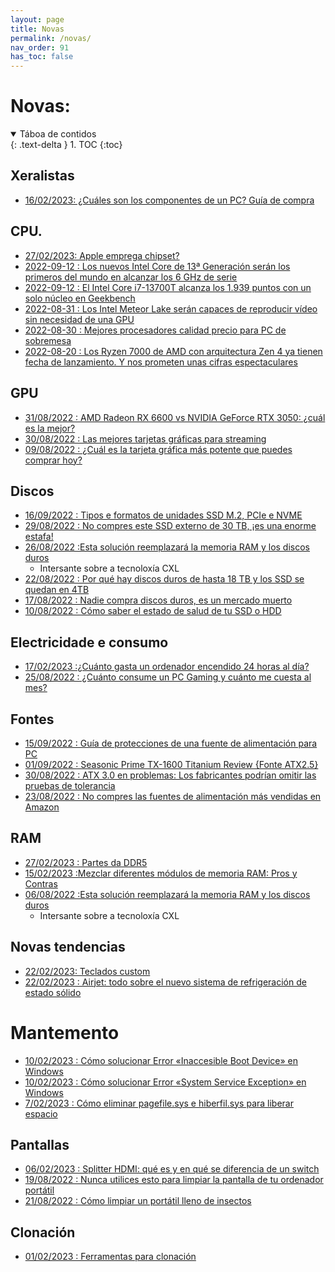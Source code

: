 ```yaml
---
layout: page
title: Novas
permalink: /novas/
nav_order: 91
has_toc: false
---
```


# Novas:

<details open markdown="block">
  <summary>
    Táboa de contidos
  </summary>
  {: .text-delta }
1. TOC
{:toc}
</details>

## Xeralistas
- [16/02/2023: ¿Cuáles son los componentes de un PC? Guía de compra](https://www.guiahardware.es/cuales-son-los-componentes-de-un-pc-guia-de-compra/)
## CPU.
- [27/02/2023: Apple emprega chipset?](https://www.guiahardware.es/por-que-apple-no-usa-chipset/#Y_en_el_caso_de_Apple)
- [2022-09-12 : Los nuevos Intel Core de 13ª Generación serán los primeros del mundo en alcanzar los 6 GHz de serie](https://www.guiahardware.es/nuevos-raptor-lake-13a-gen-a-6-ghz/)
- [2022-09-12 : El Intel Core i7-13700T alcanza los 1.939 puntos con un solo núcleo en Geekbench](https://www.geeknetic.es/Noticia/26318/El-Intel-Core-i7-13700T-alcanza-los-1939-puntos-con-un-solo-nucleo-en-Geekbench.html)
- [2022-08-31 : Los Intel Meteor Lake serán capaces de reproducir vídeo sin necesidad de una GPU](https://www.geeknetic.es/Noticia/26207/Los-Intel-Meteor-Lake-seran-capaces-de-reproducir-video-sin-necesidad-de-una-GPU.html)
- [2022-08-30 : Mejores procesadores calidad precio para PC de sobremesa](https://www.guiahardware.es/procesadores-calidad-precio/)
- [2022-08-20 : Los Ryzen 7000 de AMD con arquitectura Zen 4 ya tienen fecha de lanzamiento. Y nos prometen unas cifras espectaculares](https://www.xataka.com/componentes/ryzen-7000-amd-arquitectura-zen-4-tienen-fecha-lanzamiento-nos-prometen-unas-cifras-espectaculares)
 
## GPU
- [31/08/2022 : AMD Radeon RX 6600 vs NVIDIA GeForce RTX 3050: ¿cuál es la mejor?](https://www.guiahardware.es/radeon-rx-6600-vs-geforce-rtx-3050/) 
- [30/08/2022 : Las mejores tarjetas gráficas para streaming ](https://www.guiahardware.es/mejores-tarjetas-graficas-streaming/)
- [09/08/2022 : ¿Cuál es la tarjeta gráfica más potente que puedes comprar hoy?](https://hardzone.es/noticias/tarjetas-graficas/cual-es-la-tarjeta-grafica-mas-potente-que-puedes-comprar-hoy/)

## Discos
- [16/09/2022 : Tipos e formatos de unidades SSD M.2, PCIe e NVME](https://www.guiahardware.es/tipos-formatos-unidades-ssd/)
- [29/08/2022 : No compres este SSD externo de 30 TB, ¡es una enorme estafa!](https://hardzone.es/noticias/perifericos/estafa-falso-ssd-30-tb/)
- [26/08/2022 :Esta solución reemplazará la memoria RAM y los discos duros](https://hardzone.es/noticias/componentes/cxl-ssd-posibilidades/)
  - Intersante sobre a tecnoloxía CXL 
- [22/08/2022 : Por qué hay discos duros de hasta 18 TB y los SSD se quedan en 4TB](https://hardzone.es/noticias/componentes/discos-duros-hdd-mayor-capacidad-ssd/)
- [17/08/2022 : Nadie compra discos duros, es un mercado muerto](https://hardzone.es/noticias/componentes/caida-ventas-discos-duros-hdd/)
- [10/08/2022 : Cómo saber el estado de salud de tu SSD o HDD](https://www.guiahardware.es/saber-estado-ssd-hdd/)

## Electricidade e consumo
- [17/02/2023 :¿Cuánto gasta un ordenador encendido 24 horas al día?](https://www.guiahardware.es/cuanto-gasta-un-ordenador-encendido-24-horas-al-dia/)
- [25/08/2022 : ¿Cuánto consume un PC Gaming y cuánto me cuesta al mes?](https://www.guiahardware.es/cuanto-consume-mi-pc/)

## Fontes
- [15/09/2022 : Guía de protecciones de una fuente de alimentación para PC](https://www.guiahardware.es/protecciones-fuente-alimentacion-pc/)
- [01/09/2022 : Seasonic Prime TX-1600 Titanium Review {Fonte ATX2.5}  ](https://www.geeknetic.es/Review/2408/Seasonic-Prime-TX-1600-Titanium-Review.html)
- [30/08/2022 : ATX 3.0 en problemas: Los fabricantes podrían omitir las pruebas de tolerancia](https://www.profesionalreview.com/2022/08/30/atx-3-0-no-contar-conector-12-4-pines/)
- [23/08/2022 : No compres las fuentes de alimentación más vendidas en Amazon](https://hardzone.es/noticias/componentes/fuente-alimentacion-vendidas-amazon/)


## RAM 
- [27/02/2023 : Partes da DDR5](https://www.guiahardware.es/partes-de-una-ddr5/)
- [15/02/2023 :Mezclar diferentes módulos de memoria RAM: Pros y Contras](https://www.guiahardware.es/mezclar-diferentes-modulos-memoria-ram-pros-y-contras/)
- [06/08/2022 :Esta solución reemplazará la memoria RAM y los discos duros](https://hardzone.es/noticias/componentes/cxl-ssd-posibilidades/)
  - Intersante sobre a tecnoloxía CXL 



## Novas tendencias
 - [22/02/2023: Teclados custom](https://www.guiahardware.es/teclados-custom-como-montar-un-teclado-personalizado/)
 - [22/02/2023 : Airjet: todo sobre el nuevo sistema de refrigeración de estado sólido](https://www.guiahardware.es/airjet-todo-sobre-el-nuevo-sistema-de-refrigeracion-de-estado-solido/)
# Mantemento
- [10/02/2023 : Cómo solucionar Error «Inaccesible Boot Device» en Windows](https://www.guiahardware.es/como-solucionar-error-inaccesible-boot-device-en-windows/)
- [10/02/2023 : Cómo solucionar Error «System Service Exception» en Windows](https://www.guiahardware.es/como-solucionar-error-system-service-exception-en-windows/)
- [7/02/2023 : Cómo eliminar pagefile.sys e hiberfil.sys para liberar espacio](https://www.guiahardware.es/eliminar-pagefile-sys-hiberfil-sys/)
## Pantallas
- [ 06/02/2023 : Splitter HDMI: qué es y en qué se diferencia de un switch](https://www.guiahardware.es/splitter-hdmi-vs-switch/)
- [ 19/08/2022 : Nunca utilices esto para limpiar la pantalla de tu ordenador portátil](https://hardzone.es/noticias/componentes/como-no-limpiar-pantalla-ordenador-portatil/)
- [ 21/08/2022 : Cómo limpiar un portátil lleno de insectos](https://hardzone.es/noticias/componentes/limpiar-insectos-portatil/)

## Clonación
- [01/02/2023 : Ferramentas para clonación](https://www.guiahardware.es/mejores-herramientas-clonar-windows-ssd/)